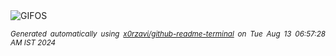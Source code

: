 <div align="justify">
<picture>
    <source media="(prefers-color-scheme: dark)" srcset="https://i.ibb.co/G2KBqmJ/output-gif.gif">
    <source media="(prefers-color-scheme: light)" srcset="https://i.ibb.co/G2KBqmJ/output-gif.gif">
    <img alt="GIFOS" src="https://i.ibb.co/G2KBqmJ/output-gif.gif">
</picture>

<sub><i>Generated automatically using [x0rzavi/github-readme-terminal](https://github.com/x0rzavi/github-readme-terminal) on Tue Aug 13 06:57:28 AM IST 2024</i></sub>

<!-- <details>
<summary>More details</summary>

</details> -->
</div>

<!-- Image deletion URL: https://ibb.co/Ph73dkY/4deb73158ea0733fcd982d62f883b6b8 -->